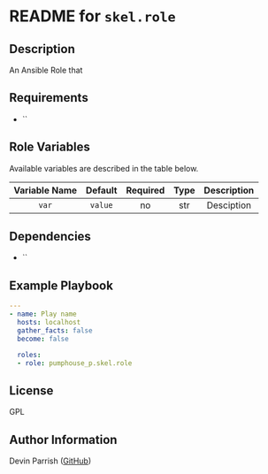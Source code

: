 # README for `skel.role`

## Description

An Ansible Role that

## Requirements

* ``

## Role Variables

Available variables are described in the table below.

| Variable Name | Default | Required | Type | Description |
|:-------------:|:-------:|:--------:|:----:|:-----------:|
|     `var`     | `value` |    no    | str  | Desciption  |


## Dependencies

* ``

## Example Playbook

```yaml
---
- name: Play name
  hosts: localhost
  gather_facts: false
  become: false

  roles:
  - role: pumphouse_p.skel.role
```

## License

GPL

## Author Information

Devin Parrish ([GitHub](https://github.com/pumphouse-p))